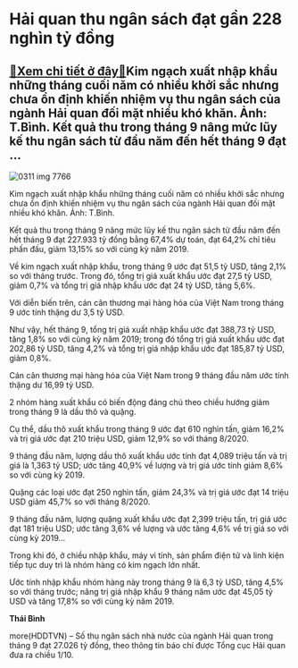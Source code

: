 Hải quan thu ngân sách đạt gần 228 nghìn tỷ đồng
================================================

[:gift:Xem chi tiết ở đây:gift:](https://hddtvn.com/hai-quan-thu-ngan-sach-dat-gan-228-nghin-ty-dong/)Kim ngạch xuất nhập khẩu những tháng cuối năm có nhiều khởi sắc nhưng chưa ổn định khiến nhiệm vụ thu ngân sách của ngành Hải quan đối mặt nhiều khó khăn. Ảnh: T.Bình. Kết quả thu trong tháng 9 nâng mức lũy kế thu ngân sách từ đầu năm đến hết tháng 9 đạt …
----------------------------------------------------------------------------------------------------------------------------------------------------------------------------------------------------------------------------------------------------------------





![0311 img 7766](https://haiquanonline.com.vn/stores/news_dataimages/binhht/092020/21/09/in_article/0311_IMG_7766.jpg?rt=20201001155153 "undefined")


Kim ngạch xuất nhập khẩu những tháng cuối năm có nhiều khởi sắc nhưng chưa ổn định khiến nhiệm vụ thu ngân sách của ngành Hải quan đối mặt nhiều khó khăn. Ảnh: T.Bình.



Kết quả thu trong tháng 9 nâng mức lũy kế thu ngân sách từ đầu năm đến hết tháng 9 đạt 227.933 tỷ đồng bằng 67,4% dự toán, đạt 64,2% chỉ tiêu phấn đấu, giảm 13,15% so với cùng kỳ năm 2019.


Về kim ngạch xuất nhập khẩu, trong tháng 9 ước đạt 51,5 tỷ USD, tăng 2,1% so với tháng trước. Trong đó, tổng trị giá xuất khẩu ước đạt 27,5 tỷ USD, giảm 0,7% và tổng trị giá nhập khẩu ước đạt 24 tỷ USD, tăng 5,6%.


Với diễn biến trên, cán cân thương mại hàng hóa của Việt Nam trong tháng 9 ước tính thặng dư 3,5 tỷ USD.


Như vậy, hết tháng 9, tổng trị giá xuất nhập khẩu ước đạt 388,73 tỷ USD, tăng 1,8% so với cùng kỳ năm 2019; trong đó tổng trị giá xuất khẩu ước đạt 202,86 tỷ USD, tăng 4,2% và tổng trị giá nhập khẩu ước đạt 185,87 tỷ USD, giảm 0,8%.


Cán cân thương mại hàng hóa của Việt Nam trong 9 tháng đầu năm ước tính thặng dư 16,99 tỷ USD.


2 nhóm hàng xuất khẩu có biến động đáng chú theo chiều hướng giảm trong tháng 9 là dầu thô và quặng.


Cụ thể, dầu thô xuất khẩu trong tháng 9 ước đạt 610 nghìn tấn, giảm 16,2% và trị giá ước đạt 210 triệu USD, giảm 12,9% so với tháng 8/2020.


9 tháng đầu năm, lượng dầu thô xuất khẩu ước tính đạt 4,089 triệu tấn và trị giá là 1,363 tỷ USD; ước tăng 40,9% về lượng và trị giá ước tính giảm 8,6% so với cùng kỳ 2019.


Quặng các loại ước đạt 250 nghìn tấn, giảm 24,3% và trị giá ước đạt 14 triệu USD giảm 45,7% so với tháng 8/2020.


9 tháng đầu năm, lượng quặng xuất khẩu ước đạt 2,399 triệu tấn, trị giá ước đạt 181 triệu USD; ước tăng 3,6% về lượng và ước tăng 4,6% về trị giá so với cùng kỳ 2019…


Trong khi đó, ở chiều nhập khẩu, máy vi tính, sản phẩm điện tử và linh kiện tiếp tục duy trì là nhóm hàng có kim ngạch lớn nhất.


Ước tính nhập khẩu nhóm hàng này trong tháng 9 là 6,3 tỷ USD, tăng 4,5% so với tháng trước; nâng trị giá nhập khẩu 9 tháng năm ước đạt 45,05 tỷ USD và tăng 17,8% so với cùng kỳ năm 2019.




**Thái Bình**



more(HDDTVN) – Số thu ngân sách nhà nước của ngành Hải quan trong tháng 9 đạt 27.026 tỷ đồng, theo thông tin báo chí được Tổng cục Hải quan đưa ra chiều 1/10.

